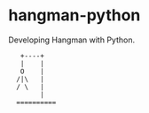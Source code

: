 # hangman-python

Developing Hangman with Python.

       +----+
       |    |
       O    |
      /|\   |
      / \   |
            |
      ==========
